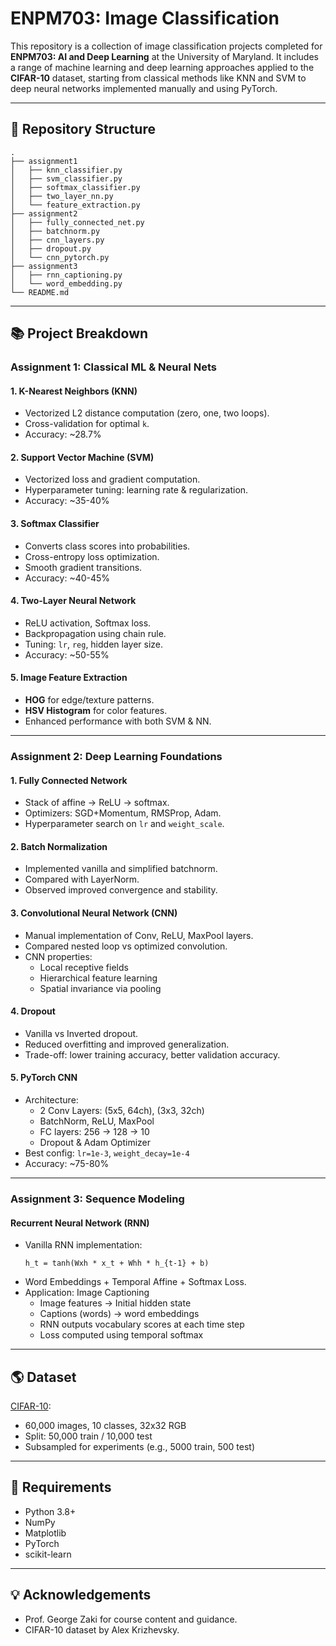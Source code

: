 # ENPM703: Image Classification


This repository is a collection of image classification projects completed for **ENPM703: AI and Deep Learning** at the University of Maryland. It includes a range of machine learning and deep learning approaches applied to the **CIFAR-10** dataset, starting from classical methods like KNN and SVM to deep neural networks implemented manually and using PyTorch.

---

## 📂 Repository Structure

```
.
├── assignment1
│   ├── knn_classifier.py
│   ├── svm_classifier.py
│   ├── softmax_classifier.py
│   ├── two_layer_nn.py
│   └── feature_extraction.py
├── assignment2
│   ├── fully_connected_net.py
│   ├── batchnorm.py
│   ├── cnn_layers.py
│   ├── dropout.py
│   └── cnn_pytorch.py
├── assignment3
│   ├── rnn_captioning.py
│   └── word_embedding.py
└── README.md
```

---

## 📚 Project Breakdown

### Assignment 1: Classical ML & Neural Nets

#### 1. K-Nearest Neighbors (KNN)
- Vectorized L2 distance computation (zero, one, two loops).
- Cross-validation for optimal `k`.
- Accuracy: ~28.7%

#### 2. Support Vector Machine (SVM)
- Vectorized loss and gradient computation.
- Hyperparameter tuning: learning rate & regularization.
- Accuracy: ~35-40%

#### 3. Softmax Classifier
- Converts class scores into probabilities.
- Cross-entropy loss optimization.
- Smooth gradient transitions.
- Accuracy: ~40-45%

#### 4. Two-Layer Neural Network
- ReLU activation, Softmax loss.
- Backpropagation using chain rule.
- Tuning: `lr`, `reg`, hidden layer size.
- Accuracy: ~50-55%

#### 5. Image Feature Extraction
- **HOG** for edge/texture patterns.
- **HSV Histogram** for color features.
- Enhanced performance with both SVM & NN.

---

### Assignment 2: Deep Learning Foundations

#### 1. Fully Connected Network
- Stack of affine → ReLU → softmax.
- Optimizers: SGD+Momentum, RMSProp, Adam.
- Hyperparameter search on `lr` and `weight_scale`.

#### 2. Batch Normalization
- Implemented vanilla and simplified batchnorm.
- Compared with LayerNorm.
- Observed improved convergence and stability.

#### 3. Convolutional Neural Network (CNN)
- Manual implementation of Conv, ReLU, MaxPool layers.
- Compared nested loop vs optimized convolution.
- CNN properties:
  - Local receptive fields
  - Hierarchical feature learning
  - Spatial invariance via pooling

#### 4. Dropout
- Vanilla vs Inverted dropout.
- Reduced overfitting and improved generalization.
- Trade-off: lower training accuracy, better validation accuracy.

#### 5. PyTorch CNN
- Architecture:
  - 2 Conv Layers: (5x5, 64ch), (3x3, 32ch)
  - BatchNorm, ReLU, MaxPool
  - FC layers: 256 → 128 → 10
  - Dropout & Adam Optimizer
- Best config: `lr=1e-3`, `weight_decay=1e-4`
- Accuracy: ~75-80%

---

### Assignment 3: Sequence Modeling

#### Recurrent Neural Network (RNN)
- Vanilla RNN implementation:
  ```
  h_t = tanh(Wxh * x_t + Whh * h_{t-1} + b)
  ```
- Word Embeddings + Temporal Affine + Softmax Loss.
- Application: Image Captioning
  - Image features → Initial hidden state
  - Captions (words) → word embeddings
  - RNN outputs vocabulary scores at each time step
  - Loss computed using temporal softmax

---

## 🌎 Dataset

[CIFAR-10](https://www.cs.toronto.edu/~kriz/cifar.html):
- 60,000 images, 10 classes, 32x32 RGB
- Split: 50,000 train / 10,000 test
- Subsampled for experiments (e.g., 5000 train, 500 test)

---

## 📁 Requirements

- Python 3.8+
- NumPy
- Matplotlib
- PyTorch
- scikit-learn

---


## 💡 Acknowledgements

- Prof. George Zaki for course content and guidance.
- CIFAR-10 dataset by Alex Krizhevsky.
